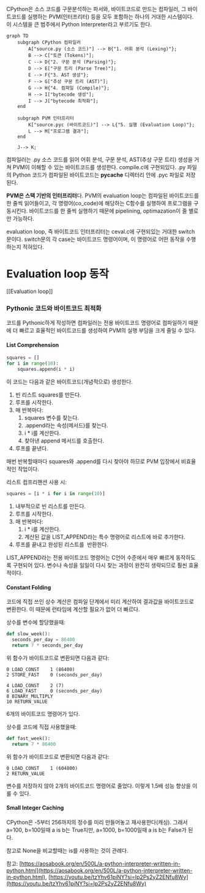 CPython은 소스 코드를 구문분석하는 파서와, 바이트코드로 만드는 컴파일러, 그 바이트코드를 실행하는 PVM(인터프리터) 등을 모두 포함하는 하나의 거대한 시스템이다. 이 시스템을 큰 범주에서 Python Interpreter라고 부르기도 한다.

```Mermaid
graph TD
    subgraph CPython 컴파일러
        A["source.py (소스 코드)"] --> B{"1. 어휘 분석 (Lexing)"};
        B --> C["토큰 (Tokens)"];
        C --> D{"2. 구문 분석 (Parsing)"};
        D --> E["구문 트리 (Parse Tree)"];
        E --> F{"3. AST 생성"};
        F --> G["추상 구문 트리 (AST)"];
        G --> H{"4. 컴파일 (Compile)"};
        H --> I["bytecode 생성"];
        I --> J["bytecode 최적화"];                
    end

    subgraph PVM 인터프리터
        K["source.pyc (바이트코드)"] --> L{"5. 실행 (Evaluation Loop)"};
        L --> M["프로그램 결과"];
    end

    J--> K;

```
컴파일러는 .py 소스 코드를 읽어 어휘 분석, 구문 분석, AST(추상 구문 트리) 생성을 거쳐 PVM이 이해할 수 있는 바이트코드를 생성한다. compile.c에 구현되있다. .py 파일의 Python 코드가 컴파일된 바이트코드는 __pycache__ 디렉터리 안에 .pyc 파일로 저장된다.

**PVM은 스택 기반의 인터프리터**다. PVM의 evaluation loop는 컴파일된 바이트코드를 한 줄씩 읽어들이고, 각 명령어(co_code)에 해당하는 C함수를 실행하여 프로그램을 구동시킨다. 바이트코드를 한 줄씩 실행하기 때문에 pipelining, optimazation이 줄 별로만 가능하다.

evaluation loop, 즉 바이트코드 인터프리터는 ceval.c에 구현되있는 거대한 switch문이다. switch문의 각 case는 바이트코드 명령어이며, 이 명령어로 어떤 동작을 수행하는지 적혀있다.

# Evaluation loop 동작
[[Evaluation loop]]

### Pythonic 코드와 바이트코드 최적화
코드를 Pythonic하게 작성하면 컴파일러는 전용 바이트코드 명령어로 컴파일하기 때문에 더 빠르고 효율적인 바이트코드를 생성하여 PVM의 실행 부담을 크게 줄일 수 있다.

#### List Comprehension
```Python
squares = []
for i in range(10):
    squares.append(i * i)
```
이 코드는 다음과 같은 바이트코드(개념적으로) 생성한다.
1. 빈 리스트 squares를 만든다.
2. 루프를 시작한다.
3. 매 반복마다:
    1. squares 변수를 찾는다.
    2. .append라는 속성(메서드)를 찾는다.
    3. i * i를 계산한다.
    4. 찾아낸 append 메서드를 호출한다.
4. 루프를 끝낸다.

매번 반복할때마다 squares와 .append를 다시 찾아야 하므로 PVM 입장에서 비효율적인 작업이다.
 
리스트 컴프리핸션 사용 시:
```Python
squares = [i * i for i in range(10)]
```
1. 내부적으로 빈 리스트를 만든다.
2. 루프를 시작한다.
3. 매 반복마다:
    1. i * i를 계산한다.
    2. 계산된 값을 LIST_APPEND라는 특수 명령어로 리스트에 바로 추가한다.
4. 루프를 끝내고 완성된 리스트를  반환한다.

LIST_APPEND라는 전용 바이트코드 명령어는 C언어 수준에서 매우 빠르게 동작하도록 구현되어 있다. 변수나 속성을 일일이 다시 찾는 과정이 완전히 생략되므로 훨씬 효율적이다.

#### Constant Folding
코드에 직접 쓰인 상수 계산은 컴파일 단계에서 미리 계산하여 결과값을 바이트코드로 변환한다. 이 때문에 런타임에 계산할 필요가 없어 더 빠르다.

상수를 변수에 할당했을때:
```Python
def slow_week():
  seconds_per_day = 86400
  return 7 * seconds_per_day
```

위 함수가 바이트코드로 변환되면 다음과 같다:
```PlainText
0 LOAD_CONST    1 (86400)
2 STORE_FAST    0 (seconds_per_day)

4 LOAD_CONST    2 (7)
6 LOAD_FAST     0 (seconds_per_day)
8 BINARY_MULTIPLY
10 RETURN_VALUE
```
6개의 바이트코드 명령어가 있다.

상수를 코드에 직접 사용했을때:
```Python
def fast_week():
  return 7 * 86400
```

위 함수가 바이트코드로 변환되면 다음과 같다:
```PlainText
0 LOAD_CONST    1 (604800)
2 RETURN_VALUE
```
변수를 저장하지 않아 2개의 바이트코드 명령어로 줄었다.
이렇게 1.5배 성능 향상을 이룰 수 있다.

#### Small Integer Caching
CPython은 -5부터 256까지의 정수를 미리 만들어놓고 재사용한다(캐싱). 그래서 a=100, b=100일때 a is b는 True지만, a=1000, b=1000일때 a is b는 False가 된다.

참고로 None을 비교할때는 is를 사용하는 것이 관례다.

참고: [https://aosabook.org/en/500L/a-python-interpreter-written-in-python.html](https://aosabook.org/en/500L/a-python-interpreter-written-in-python.html), [https://youtu.be/tzYhv61piNY?si=Ip2Ps2yZ2ENfu8Wy](https://youtu.be/tzYhv61piNY?si=Ip2Ps2yZ2ENfu8Wy)